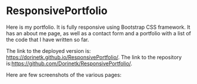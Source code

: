 # ResponsivePortfolio
Here is my portfolio. It is fully responsive using Bootstrap CSS framework. It has an about me page, as well as a contact form and a portfolio with a list of the code that I have written so far.

The link to the deployed version is: https://dorinetk.github.io/ResponsivePortfolio/.
The link to the repository is:https://github.com/Dorinetk/ResponsivePortfolio/.

Here are few screenshots of the various pages:

